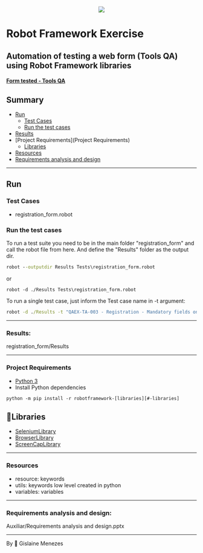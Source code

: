 <h1 align="center" >
<img src="Toolsqa1.png">
</h1>


# Robot Framework Exercise 
## Automation of testing a web form (Tools QA) using Robot Framework libraries


<h4>
 <a href="https://demoqa.com/automation-practice-form"> Form tested - Tools QA</a>
</h4>


## Summary
- [Run](#-Run)
  - [Test Cases](Test-Cases)
  - [Run the test cases](Run-the-test-cases)
- [Results](Results)
- [Project Requirements](Project Requirements)
  - [Libraries](Libraries)
- [Resources](Resources)
- [Requirements analysis and design](Requirements-analysis-and-design)

  
___
## Run

### Test Cases
 - registration_form.robot
### Run the test cases
 To run a test suite you need to be in the main folder "registration_form" and call the robot file from here. 
 And define the "Results" folder as the output dir.
```cmd
robot --outputdir Results Tests\registration_form.robot
```
or
```
robot -d ./Results Tests\registration_form.robot
```
To run a single test case, just inform the Test case name in -t argument:
```cmd
robot -d ./Results -t "QAEX-TA-003 - Registration - Mandatory fields only" Tests\registration_form.robot
```
___
### Results:
registration_form/Results
___
### Project Requirements
- [Python 3](https://www.python.org/downloads/)
- Install Python dependencies
```shell
python -m pip install -r robotframework-[libraries][#-libraries]
```

## 📖Libraries

- [SeleniumLibrary](https://github.com/robotframework/SeleniumLibrary)
- [BrowserLibrary](https://github.com/MarketSquare/robotframework-browser) 
- [ScreenCapLibrary](https://github.com/mihaiparvu/ScreenCapLibrary)

___
### Resources
 - resource: keywords  
 - utils: keywords low level created in python
 - variables: variables
___
### Requirements analysis and design:
Auxiliar/Requirements analysis and design.pptx
 
___
By 🤍 Gislaine Menezes 





